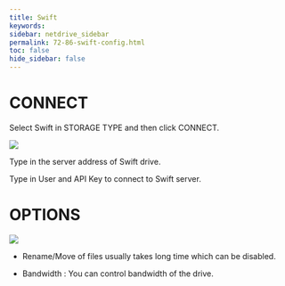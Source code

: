 ```yaml
---
title: Swift
keywords:
sidebar: netdrive_sidebar
permalink: 72-86-swift-config.html
toc: false
hide_sidebar: false
---
```


CONNECT
==================
Select Swift in STORAGE TYPE and then click CONNECT.


<img class="markdown" src="https://doc.bdrive.com/images/swift_config_1.jpg">


Type in the server address of Swift drive.

Type in User and API Key to connect to Swift server.


OPTIONS
==================


<img class="markdown" src="https://doc.bdrive.com/images/swift_config_2.jpg">


* Rename/Move of files usually takes long time which can be disabled.

* Bandwidth : You can control bandwidth of the drive.

